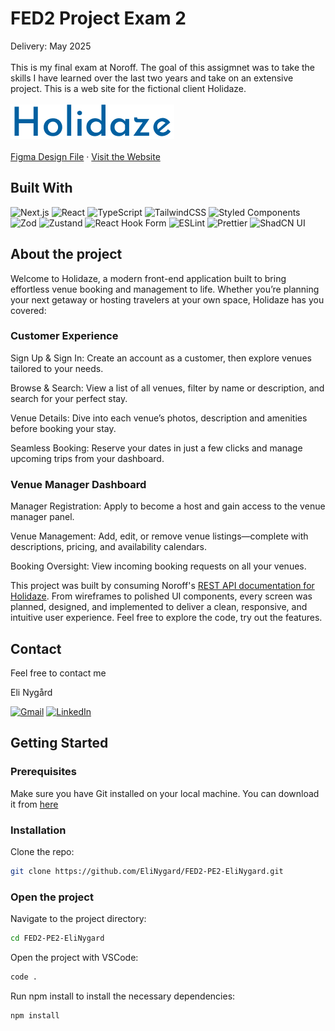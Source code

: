 # FED2 Project Exam 2

Delivery: May 2025
<br/>
<br/>
This is my final exam at Noroff. The goal of this assigmnet was to take the skills I have learned over the last two years and take on an extensive project. This is a web site for the fictional client Holidaze.
<br/>
<br/>
[![Website home page](/public/LogoHolidaze.png)](https://pe-holidaze.vercel.app/)
<br/>
<br/>
[Figma Design File](https://www.figma.com/design/yfdN1ViBVSqE8gXnqMcoII/Holidaze-design-files?node-id=1-88&t=JZ8SsaYjAGsDR51D-1) ·
[Visit the Website](https://pe-holidaze.vercel.app/)

## Built With

![Next.js](https://img.shields.io/badge/%20Next.js-000000.svg?style=for-the-badge&logo=nextdotjs&logoColor=white)
![React](https://img.shields.io/badge/%20React-20232a.svg?style=for-the-badge&logo=react&logoColor=61DAFB)
![TypeScript](https://img.shields.io/badge/%20TypeScript-3178C6.svg?style=for-the-badge&logo=typescript&logoColor=white)
![TailwindCSS](https://img.shields.io/badge/%20TailwindCSS-38B2AC.svg?style=for-the-badge&logo=tailwindcss&logoColor=white)
![Styled Components](https://img.shields.io/badge/%20Styled%20Components-DB7093.svg?style=for-the-badge&logo=styled-components&logoColor=white)
![Zod](https://img.shields.io/badge/%20Zod-3B82F6.svg?style=for-the-badge&logo=zod&logoColor=white)
![Zustand](https://img.shields.io/badge/%20Zustand-000000.svg?style=for-the-badge&logo=zustand&logoColor=white)
![React Hook Form](https://img.shields.io/badge/%20React_Hook_Form-EC5990.svg?style=for-the-badge&logo=reacthookform&logoColor=white)
![ESLint](https://img.shields.io/badge/%20ESLint-4B32C3.svg?style=for-the-badge&logo=eslint&logoColor=white)
![Prettier](https://img.shields.io/badge/%20Prettier-F7B93E.svg?style=for-the-badge&logo=prettier&logoColor=white)
![ShadCN UI](https://img.shields.io/badge/%20ShadCN%20UI-000000.svg?style=for-the-badge&logoColor=white)

## About the project

Welcome to Holidaze, a modern front-end application built to bring effortless venue booking and management to life. Whether you’re planning your next getaway or hosting travelers at your own space, Holidaze has you covered:

### Customer Experience

Sign Up & Sign In: Create an account as a customer, then explore venues tailored to your needs.

Browse & Search: View a list of all venues, filter by name or description, and search for your perfect stay.

Venue Details: Dive into each venue’s photos, description and amenities before booking your stay.

Seamless Booking: Reserve your dates in just a few clicks and manage upcoming trips from your dashboard.

### Venue Manager Dashboard

Manager Registration: Apply to become a host and gain access to the venue manager panel.

Venue Management: Add, edit, or remove venue listings—complete with descriptions, pricing, and availability calendars.

Booking Oversight: View incoming booking requests on all your venues.

This project was built by consuming Noroff's [REST API documentation for Holidaze](https://docs.noroff.dev/docs/v2/holidaze/bookings). From wireframes to polished UI components, every screen was planned, designed, and implemented to deliver a clean, responsive, and intuitive user experience. Feel free to explore the code, try out the features.

## Contact

Feel free to contact me

Eli Nygård

[![Gmail](https://img.shields.io/badge/Gmail-D14836?style=for-the-badge&logo=gmail&logoColor=white)](mailto:eli.nygard@gmail.com)
[![LinkedIn](https://img.shields.io/badge/%20LinkedIn-0077B5.svg?style=for-the-badge&logo=linkedin&logoColor=white)](https://www.linkedin.com/in/eli-nygard)

## Getting Started

### Prerequisites

Make sure you have Git installed on your local machine. You can download it from [here](https://git-scm.com/downloads)

### Installation

Clone the repo:

```sh
git clone https://github.com/EliNygard/FED2-PE2-EliNygard.git
```

### Open the project

Navigate to the project directory:

```sh
cd FED2-PE2-EliNygard
```

Open the project with VSCode:

```sh
code .
```

Run npm install to install the necessary dependencies:

```sh
npm install
```

